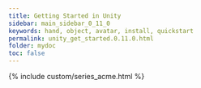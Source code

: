 ```yaml
---
title: Getting Started in Unity
sidebar: main_sidebar_0_11_0
keywords: hand, object, avatar, install, quickstart
permalink: unity_get_started.0.11.0.html
folder: mydoc
toc: false
---
```

 
{% include custom/series_acme.html %}
